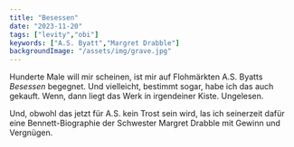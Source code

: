 ```yaml
---
title: "Besessen"
date: "2023-11-20"
tags: ["levity","obi"]
keywords: ["A.S. Byatt","Margret Drabble"]
backgroundImage: "/assets/img/grave.jpg"
---
```

Hunderte Male will mir scheinen, ist mir auf Flohmärkten A.S. Byatts <i>Besessen</i> begegnet. Und vielleicht, bestimmt sogar, habe ich das auch gekauft. Wenn, dann liegt das Werk in irgendeiner Kiste. Ungelesen.

Und, obwohl das jetzt für A.S. kein Trost sein wird, las ich seinerzeit dafür eine Bennett-Biographie der Schwester Margret Drabble mit Gewinn und Vergnügen.